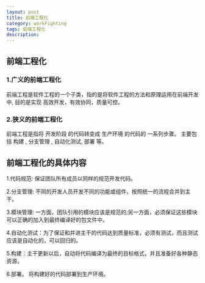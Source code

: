 ```yaml
---
layout: post
title: 前端工程化
category: workFighting
tags: 前端工程化
description: 
---
```

## 前端工程化
### 1.广义的前端工程化

前端工程是软件工程的一个子类，指的是将软件工程的方法和原理运用在前端开发中, 目的是实现 高效开发，有效协同，质量可控。

### 2.狭义的前端工程化

前端工程是指将 开发阶段 的代码转变成 生产环境 的代码的 一系列步骤。
主要包括 构建 , 分支管理 , 自动化测试, 部署 等。

## 前端工程化的具体内容

1.代码规范: 保证团队所有成员以同样的规范开发代码。

2.分支管理: 不同的开发人员开发不同的功能或组件，按照统一的流程合并到主干。

3.模块管理: 一方面，团队引用的模块应该是规范的;另一方面，必须保证这些模块可以正确的加入到最终编译好的包文件中。

4.自动化测试：为了保证和并进主干的代码达到质量标准，必须有测试，而且测试应该是自动化的，可以回归的。

5.构建：主干更新以后，自动将代码编译为最终的目标格式，并且准备好各种静态资源，

6.部署。 将构建好的代码部署到生产环境。
